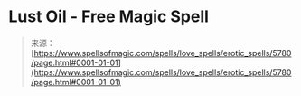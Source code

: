 <!--yml

分类：未分类

日期：2024-06-12 18:40:08

-->

# Lust Oil - Free Magic Spell

> 来源：[https://www.spellsofmagic.com/spells/love_spells/erotic_spells/5780/page.html#0001-01-01](https://www.spellsofmagic.com/spells/love_spells/erotic_spells/5780/page.html#0001-01-01)

